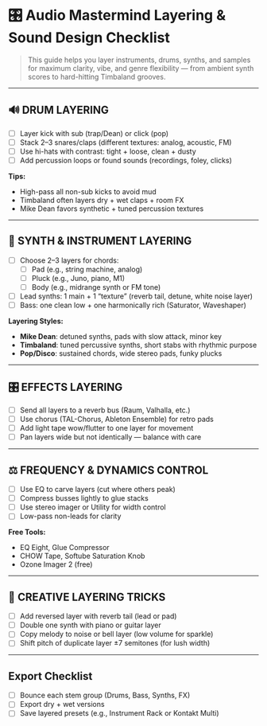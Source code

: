 # 🎛️ Audio Mastermind Layering & Sound Design Checklist

> This guide helps you layer instruments, drums, synths, and samples for maximum clarity, vibe, and genre flexibility — from ambient synth scores to hard-hitting Timbaland grooves.

---

## 🔊 DRUM LAYERING

- [ ] Layer kick with sub (trap/Dean) or click (pop)
- [ ] Stack 2–3 snares/claps (different textures: analog, acoustic, FM)
- [ ] Use hi-hats with contrast: tight + loose, clean + dusty
- [ ] Add percussion loops or found sounds (recordings, foley, clicks)

**Tips:**
- High-pass all non-sub kicks to avoid mud
- Timbaland often layers dry + wet claps + room FX
- Mike Dean favors synthetic + tuned percussion textures

---

## 🎹 SYNTH & INSTRUMENT LAYERING

- [ ] Choose 2–3 layers for chords:
  - [ ] Pad (e.g., string machine, analog)
  - [ ] Pluck (e.g., Juno, piano, M1)
  - [ ] Body (e.g., midrange synth or FM tone)
- [ ] Lead synths: 1 main + 1 “texture” (reverb tail, detune, white noise layer)
- [ ] Bass: one clean low + one harmonically rich (Saturator, Waveshaper)

**Layering Styles:**
- **Mike Dean**: detuned synths, pads with slow attack, minor key
- **Timbaland**: tuned percussive synths, short stabs with rhythmic purpose
- **Pop/Disco**: sustained chords, wide stereo pads, funky plucks

---

## 🎛️ EFFECTS LAYERING

- [ ] Send all layers to a reverb bus (Raum, Valhalla, etc.)
- [ ] Use chorus (TAL-Chorus, Ableton Ensemble) for retro pads
- [ ] Add light tape wow/flutter to one layer for movement
- [ ] Pan layers wide but not identically — balance with care

---

## ⚖️ FREQUENCY & DYNAMICS CONTROL

- [ ] Use EQ to carve layers (cut where others peak)
- [ ] Compress busses lightly to glue stacks
- [ ] Use stereo imager or Utility for width control
- [ ] Low-pass non-leads for clarity

**Free Tools:**
- EQ Eight, Glue Compressor
- CHOW Tape, Softube Saturation Knob
- Ozone Imager 2 (free)

---

## 🧠 CREATIVE LAYERING TRICKS

- [ ] Add reversed layer with reverb tail (lead or pad)
- [ ] Double one synth with piano or guitar layer
- [ ] Copy melody to noise or bell layer (low volume for sparkle)
- [ ] Shift pitch of duplicate layer ±7 semitones (for lush width)

---

## Export Checklist

- [ ] Bounce each stem group (Drums, Bass, Synths, FX)
- [ ] Export dry + wet versions
- [ ] Save layered presets (e.g., Instrument Rack or Kontakt Multi)
